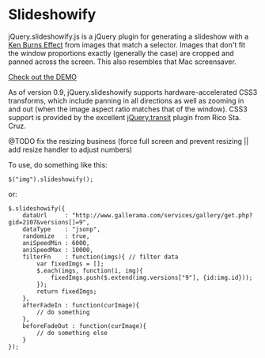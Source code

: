 # Slideshowify 

jQuery.slideshowify.js is a jQuery plugin for generating a slideshow with a [Ken Burns Effect](http://en.wikipedia.org/wiki/Ken_Burns_effect) from 
images that match a selector.  Images that don't fit the window proportions exactly (generally the case) are cropped and panned across the screen. 
This also resembles that Mac screensaver.

[Check out the DEMO](http://www.subchild.com/slideshowify)

As of version 0.9, jQuery.slideshowify supports hardware-accelerated CSS3 transforms, which include panning in all directions as well as zooming 
in and out (when the image aspect ratio matches that of the window). CSS3 support is provided by the excellent [jQuery.transit](http://ricostacruz.com/jquery.transit/) 
plugin from Rico Sta. Cruz.


@TODO fix the resizing business (force full screen and prevent resizing || add resize handler to adjust numbers)

To use, do something like this:

	$("img").slideshowify();

or:
	
	$.slideshowify({
		dataUrl     : "http://www.gallerama.com/services/gallery/get.php?gid=2107&versions[]=9",
		dataType    : "jsonp",
		randomize   : true,
		aniSpeedMin : 6000,
		aniSpeedMax : 10000,
		filterFn    : function(imgs){ // filter data
			var fixedImgs = [];
			$.each(imgs, function(i, img){
				fixedImgs.push($.extend(img.versions["9"], {id:img.id}));
			});
			return fixedImgs;
		},
		afterFadeIn : function(curImage){
			// do something
		},
		beforeFadeOut : function(curImage){
			// do something else
		}
	});
